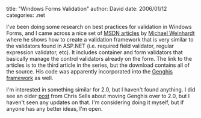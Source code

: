 
title: "Windows Forms Validation"
author: David
date: 2006/01/12
categories: .net

I've been doing some research on best practices for validation in Windows Forms, and I came across a nice set of [MSDN articles](http://msdn.microsoft.com/library/default.asp?url=/library/en-us/dnforms/html/winforms05182004.asp) by [Michael Weinhardt](http://www.mikedub.net/) where he shows how to create a validation framework that is very similar to the validators found in ASP.NET (i.e. required field validator, regular expression validator, etc). It includes container and form validators that basically manage the control validators already on the form. The link to the articles is to the third article in the series, but the download contains all of the source. His code was apparently incorporated into the [Genghis framework](http://www.genghisgroup.com/) as well.

I'm interested in something similar for 2.0, but I haven't found anything. I did see an older [post](http://www.sellsbrothers.com/spout/#My_Product_Group_Fun:_2) from Chris Sells about moving Genghis over to 2.0, but I haven't seen any updates on that. I'm considering doing it myself, but if anyone has any better ideas, I'm open.

